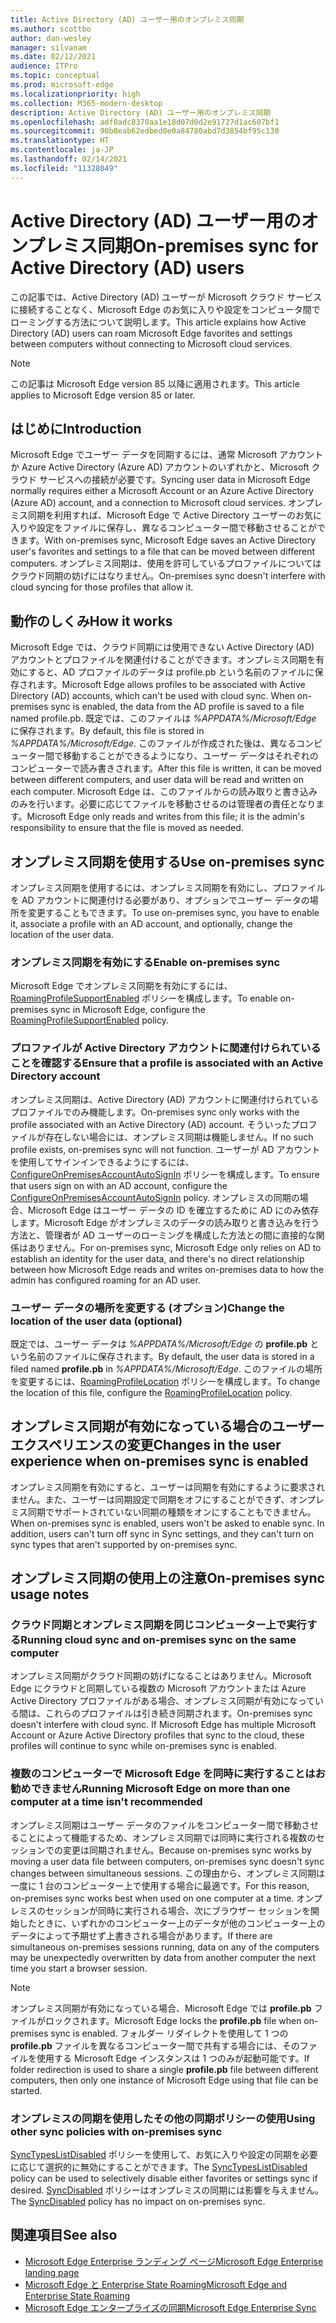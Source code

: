```yaml
---
title: Active Directory (AD) ユーザー用のオンプレミス同期
ms.author: scottbo
author: dan-wesley
manager: silvanam
ms.date: 02/12/2021
audience: ITPro
ms.topic: conceptual
ms.prod: microsoft-edge
ms.localizationpriority: high
ms.collection: M365-modern-desktop
description: Active Directory (AD) ユーザー用のオンプレミス同期
ms.openlocfilehash: adf0adc8370aa1e18d07d0d2e91727d1ac607bf1
ms.sourcegitcommit: 90b8eab62edbed0e0a84780abd7d3854bf95c130
ms.translationtype: HT
ms.contentlocale: ja-JP
ms.lasthandoff: 02/14/2021
ms.locfileid: "11328049"
---
```

# <span data-ttu-id="bd747-103">Active Directory (AD) ユーザー用のオンプレミス同期</span><span class="sxs-lookup"><span data-stu-id="bd747-103">On-premises sync for Active Directory (AD) users</span></span>

<span data-ttu-id="bd747-104">この記事では、Active Directory (AD) ユーザーが Microsoft クラウド サービスに接続することなく、Microsoft Edge のお気に入りや設定をコンピュータ間でローミングする方法について説明します。</span><span class="sxs-lookup"><span data-stu-id="bd747-104">This article explains how Active Directory (AD) users can roam Microsoft Edge favorites and settings between computers without connecting to Microsoft cloud services.</span></span>

> [!NOTE]
> <span data-ttu-id="bd747-105">この記事は Microsoft Edge version 85 以降に適用されます。</span><span class="sxs-lookup"><span data-stu-id="bd747-105">This article applies to Microsoft Edge version 85 or later.</span></span>

## <span data-ttu-id="bd747-106">はじめに</span><span class="sxs-lookup"><span data-stu-id="bd747-106">Introduction</span></span>

<span data-ttu-id="bd747-107">Microsoft Edge でユーザー データを同期するには、通常 Microsoft アカウントか Azure Active Directory (Azure AD) アカウントのいずれかと、Microsoft クラウド サービスへの接続が必要です。</span><span class="sxs-lookup"><span data-stu-id="bd747-107">Syncing user data in Microsoft Edge normally requires either a Microsoft Account or an Azure Active Directory (Azure AD) account, and a connection to Microsoft cloud services.</span></span> <span data-ttu-id="bd747-108">オンプレミス同期を利用すれば、Microsoft Edge で Active Directory ユーザーのお気に入りや設定をファイルに保存し、異なるコンピューター間で移動させることができます。</span><span class="sxs-lookup"><span data-stu-id="bd747-108">With on-premises sync, Microsoft Edge saves an Active Directory user's favorites and settings to a file that can be moved between different computers.</span></span> <span data-ttu-id="bd747-109">オンプレミス同期は、使用を許可しているプロファイルについてはクラウド同期の妨げにはなりません。</span><span class="sxs-lookup"><span data-stu-id="bd747-109">On-premises sync doesn't interfere with cloud syncing for those profiles that allow it.</span></span>

## <span data-ttu-id="bd747-110">動作のしくみ</span><span class="sxs-lookup"><span data-stu-id="bd747-110">How it works</span></span>

<span data-ttu-id="bd747-111">Microsoft Edge では、クラウド同期には使用できない Active Directory (AD) アカウントとプロファイルを関連付けることができます。オンプレミス同期を有効にすると、AD プロファイルのデータは profile.pb という名前のファイルに保存されます。</span><span class="sxs-lookup"><span data-stu-id="bd747-111">Microsoft Edge allows profiles to be associated with Active Directory (AD) accounts, which can't be used with cloud sync. When on-premises sync is enabled, the data from the AD profile is saved to a file named profile.pb.</span></span> <span data-ttu-id="bd747-112">既定では、このファイルは *%APPDATA%/Microsoft/Edge* に保存されます。</span><span class="sxs-lookup"><span data-stu-id="bd747-112">By default, this file is stored in *%APPDATA%/Microsoft/Edge*.</span></span> <span data-ttu-id="bd747-113">このファイルが作成された後は、異なるコンピューター間で移動することができるようになり、ユーザー データはそれぞれのコンピューターで読み書きされます。</span><span class="sxs-lookup"><span data-stu-id="bd747-113">After this file is written, it can be moved between different computers, and user data will be read and written on each computer.</span></span> <span data-ttu-id="bd747-114">Microsoft Edge は、このファイルからの読み取りと書き込みのみを行います。必要に応じてファイルを移動させるのは管理者の責任となります。</span><span class="sxs-lookup"><span data-stu-id="bd747-114">Microsoft Edge only reads and writes from this file; it is the admin's responsibility to ensure that the file is moved as needed.</span></span>

## <span data-ttu-id="bd747-115">オンプレミス同期を使用する</span><span class="sxs-lookup"><span data-stu-id="bd747-115">Use on-premises sync</span></span>

<span data-ttu-id="bd747-116">オンプレミス同期を使用するには、オンプレミス同期を有効にし、プロファイルを AD アカウントに関連付ける必要があり、オプションでユーザー データの場所を変更することもできます。</span><span class="sxs-lookup"><span data-stu-id="bd747-116">To use on-premises sync, you have to enable it, associate a profile with an AD account, and optionally, change the location of the user data.</span></span>

### <span data-ttu-id="bd747-117">オンプレミス同期を有効にする</span><span class="sxs-lookup"><span data-stu-id="bd747-117">Enable on-premises sync</span></span>

<span data-ttu-id="bd747-118">Microsoft Edge でオンプレミス同期を有効にするには、[RoamingProfileSupportEnabled](https://docs.microsoft.com/DeployEdge/microsoft-edge-policies#roamingprofilesupportenabled) ポリシーを構成します。</span><span class="sxs-lookup"><span data-stu-id="bd747-118">To enable on-premises sync in Microsoft Edge, configure the [RoamingProfileSupportEnabled](https://docs.microsoft.com/DeployEdge/microsoft-edge-policies#roamingprofilesupportenabled) policy.</span></span>

### <span data-ttu-id="bd747-119">プロファイルが Active Directory アカウントに関連付けられていることを確認する</span><span class="sxs-lookup"><span data-stu-id="bd747-119">Ensure that a profile is associated with an Active Directory account</span></span>

<span data-ttu-id="bd747-120">オンプレミス同期は、Active Directory (AD) アカウントに関連付けられているプロファイルでのみ機能します。</span><span class="sxs-lookup"><span data-stu-id="bd747-120">On-premises sync only works with the profile associated with an Active Directory (AD) account.</span></span> <span data-ttu-id="bd747-121">そういったプロファイルが存在しない場合には、オンプレミス同期は機能しません。</span><span class="sxs-lookup"><span data-stu-id="bd747-121">If no such profile exists, on-premises sync will not function.</span></span> <span data-ttu-id="bd747-122">ユーザーが AD アカウントを使用してサインインできるようにするには、[ConfigureOnPremisesAccountAutoSignIn](https://docs.microsoft.com/DeployEdge/microsoft-edge-policies#configureonpremisesaccountautosignin) ポリシーを構成します。</span><span class="sxs-lookup"><span data-stu-id="bd747-122">To ensure that users sign on with an AD account, configure the [ConfigureOnPremisesAccountAutoSignIn](https://docs.microsoft.com/DeployEdge/microsoft-edge-policies#configureonpremisesaccountautosignin) policy.</span></span> <span data-ttu-id="bd747-123">オンプレミスの同期の場合、Microsoft Edge はユーザー データの ID を確立するために AD にのみ依存します。Microsoft Edge がオンプレミスのデータの読み取りと書き込みを行う方法と、管理者が AD ユーザーのローミングを構成した方法との間に直接的な関係はありません。</span><span class="sxs-lookup"><span data-stu-id="bd747-123">For on-premises sync, Microsoft Edge only relies on AD to establish an identity for the user data, and there's no direct relationship between how Microsoft Edge reads and writes on-premises data to how the admin has configured roaming for an AD user.</span></span>

### <span data-ttu-id="bd747-124">ユーザー データの場所を変更する (オプション)</span><span class="sxs-lookup"><span data-stu-id="bd747-124">Change the location of the user data (optional)</span></span>

<span data-ttu-id="bd747-125">既定では、ユーザー データは *%APPDATA%/Microsoft/Edge* の **profile.pb** という名前のファイルに保存されます。</span><span class="sxs-lookup"><span data-stu-id="bd747-125">By default, the user data is stored in a filed named **profile.pb** in *%APPDATA%/Microsoft/Edge*.</span></span> <span data-ttu-id="bd747-126">このファイルの場所を変更するには、[RoamingProfileLocation](https://docs.microsoft.com/DeployEdge/microsoft-edge-policies#roamingprofilelocation) ポリシーを構成します。</span><span class="sxs-lookup"><span data-stu-id="bd747-126">To change the location of this file, configure the [RoamingProfileLocation](https://docs.microsoft.com/DeployEdge/microsoft-edge-policies#roamingprofilelocation) policy.</span></span>

## <span data-ttu-id="bd747-127">オンプレミス同期が有効になっている場合のユーザー エクスペリエンスの変更</span><span class="sxs-lookup"><span data-stu-id="bd747-127">Changes in the user experience when on-premises sync is enabled</span></span>

<span data-ttu-id="bd747-128">オンプレミス同期を有効にすると、ユーザーは同期を有効にするように要求されません。また、ユーザーは同期設定で同期をオフにすることができず、オンプレミス同期でサポートされていない同期の種類をオンにすることもできません。</span><span class="sxs-lookup"><span data-stu-id="bd747-128">When on-premises sync is enabled, users won't be asked to enable sync. In addition, users can't turn off sync in Sync settings, and they can't turn on sync types that aren't supported by on-premises sync.</span></span>

## <span data-ttu-id="bd747-129">オンプレミス同期の使用上の注意</span><span class="sxs-lookup"><span data-stu-id="bd747-129">On-premises sync usage notes</span></span>

### <span data-ttu-id="bd747-130">クラウド同期とオンプレミス同期を同じコンピューター上で実行する</span><span class="sxs-lookup"><span data-stu-id="bd747-130">Running cloud sync and on-premises sync on the same computer</span></span>

<span data-ttu-id="bd747-131">オンプレミス同期がクラウド同期の妨げになることはありません。Microsoft Edge にクラウドと同期している複数の Microsoft アカウントまたは Azure Active Directory プロファイルがある場合、オンプレミス同期が有効になっている間は、これらのプロファイルは引き続き同期されます。</span><span class="sxs-lookup"><span data-stu-id="bd747-131">On-premises sync doesn't interfere with cloud sync. If Microsoft Edge has multiple Microsoft Account or Azure Active Directory profiles that sync to the cloud, these profiles will continue to sync while on-premises sync is enabled.</span></span>

### <span data-ttu-id="bd747-132">複数のコンピューターで Microsoft Edge を同時に実行することはお勧めできません</span><span class="sxs-lookup"><span data-stu-id="bd747-132">Running Microsoft Edge on more than one computer at a time isn't recommended</span></span>

<span data-ttu-id="bd747-133">オンプレミス同期はユーザー データのファイルをコンピューター間で移動させることによって機能するため、オンプレミス同期では同時に実行される複数のセッションでの変更は同期されません。</span><span class="sxs-lookup"><span data-stu-id="bd747-133">Because on-premises sync works by moving a user data file between computers, on-premises sync doesn't sync changes between simultaneous sessions.</span></span> <span data-ttu-id="bd747-134">この理由から、オンプレミス同期は一度に 1 台のコンピューター上で使用する場合に最適です。</span><span class="sxs-lookup"><span data-stu-id="bd747-134">For this reason, on-premises sync works best when used on one computer at a time.</span></span> <span data-ttu-id="bd747-135">オンプレミスのセッションが同時に実行される場合、次にブラウザー セッションを開始したときに、いずれかのコンピューター上のデータが他のコンピューター上のデータによって予期せず上書きされる場合があります。</span><span class="sxs-lookup"><span data-stu-id="bd747-135">If there are simultaneous on-premises sessions running, data on any of the computers may be unexpectedly overwritten by data from another computer the next time you start a browser session.</span></span>

> [!NOTE]
> <span data-ttu-id="bd747-136">オンプレミス同期が有効になっている場合、Microsoft Edge では **profile.pb** ファイルがロックされます。</span><span class="sxs-lookup"><span data-stu-id="bd747-136">Microsoft Edge locks the **profile.pb** file when on-premises sync is enabled.</span></span> <span data-ttu-id="bd747-137">フォルダー リダイレクトを使用して 1 つの **profile.pb** ファイルを異なるコンピューター間で共有する場合には、そのファイルを使用する Microsoft Edge インスタンスは 1 つのみが起動可能です。</span><span class="sxs-lookup"><span data-stu-id="bd747-137">If folder redirection is used to share a single **profile.pb** file between different computers, then only one instance of Microsoft Edge using that file can be started.</span></span>

### <span data-ttu-id="bd747-138">オンプレミスの同期を使用したその他の同期ポリシーの使用</span><span class="sxs-lookup"><span data-stu-id="bd747-138">Using other sync policies with on-premises sync</span></span>

<span data-ttu-id="bd747-139">[SyncTypesListDisabled](https://docs.microsoft.com/DeployEdge/microsoft-edge-policies#synctypeslistdisabled) ポリシーを使用して、お気に入りや設定の同期を必要に応じて選択的に無効にすることができます。</span><span class="sxs-lookup"><span data-stu-id="bd747-139">The [SyncTypesListDisabled](https://docs.microsoft.com/DeployEdge/microsoft-edge-policies#synctypeslistdisabled) policy can be used to selectively disable either favorites or settings sync if desired.</span></span> <span data-ttu-id="bd747-140">[SyncDisabled](https://docs.microsoft.com/DeployEdge/microsoft-edge-policies#syncdisabled) ポリシーはオンプレミスの同期には影響を与えません。</span><span class="sxs-lookup"><span data-stu-id="bd747-140">The [SyncDisabled](https://docs.microsoft.com/DeployEdge/microsoft-edge-policies#syncdisabled) policy has no impact on on-premises sync.</span></span>

## <span data-ttu-id="bd747-141">関連項目</span><span class="sxs-lookup"><span data-stu-id="bd747-141">See also</span></span>

- [<span data-ttu-id="bd747-142">Microsoft Edge Enterprise ランディング ページ</span><span class="sxs-lookup"><span data-stu-id="bd747-142">Microsoft Edge Enterprise landing page</span></span>](https://aka.ms/EdgeEnterprise)
- [<span data-ttu-id="bd747-143">Microsoft Edge と Enterprise State Roaming</span><span class="sxs-lookup"><span data-stu-id="bd747-143">Microsoft Edge and Enterprise State Roaming</span></span>](microsoft-edge-enterprise-state-roaming.md)
- [<span data-ttu-id="bd747-144">Microsoft Edge エンタープライズの同期</span><span class="sxs-lookup"><span data-stu-id="bd747-144">Microsoft Edge Enterprise Sync</span></span>](microsoft-edge-enterprise-sync.md)
